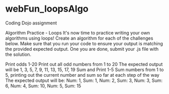 # webFun_loopsAlgo
Coding Dojo assignment

Algorithm Practice - Loops
It's now time to practice writing your own algorithms using loops!  Create an algorithm for each of the challenges below.  Make sure that you run your code to ensure your output is matching the provided expected output.   One you are done, submit your .js file with the solution.

Print odds 1-20
Print out all odd numbers from 1 to 20
The expected output will be 1, 3, 5, 7, 9, 11, 13, 15, 17, 19
Sum and Print 1-5
Sum numbers from 1 to 5, printing out the current number and sum so far at each step of the way
The expected output will be: Num: 1, Sum: 1, Num: 2, Sum: 3, Num: 3, Sum: 6, Num: 4, Sum: 10, Num: 5, Sum: 15
